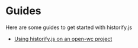 # Guides

Here are some guides to get started with historify.js

* [Using historify.js on an open-wc project](guides/01-open-wc-to-historify.html)
